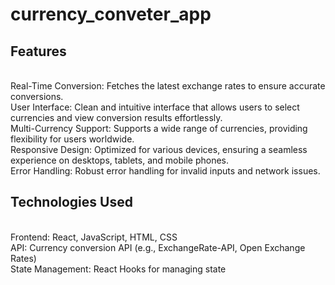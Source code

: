 # currency_conveter_app
## Features
<br>Real-Time Conversion: Fetches the latest exchange rates to ensure accurate conversions.
<br>User Interface: Clean and intuitive interface that allows users to select currencies and view conversion results effortlessly.
<br>Multi-Currency Support: Supports a wide range of currencies, providing flexibility for users worldwide.
<br>Responsive Design: Optimized for various devices, ensuring a seamless experience on desktops, tablets, and mobile phones.
<br>Error Handling: Robust error handling for invalid inputs and network issues.
## Technologies Used
<br>Frontend: React, JavaScript, HTML, CSS
<br>API: Currency conversion API (e.g., ExchangeRate-API, Open Exchange Rates)
<br>State Management: React Hooks for managing state
